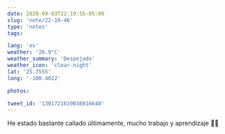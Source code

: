 ```yaml
---
date: 2020-09-03T22:19:55-05:00
slug: 'note/22-19-46'
type: 'notes'
tags:

lang: 'es'
weather: '26.9°C'
weather_summary: 'Despejado'
weather_icon: 'clear-night'
lat: '25.7555'
long: '-100.4022'

photos:

tweet_id: '1301721619036016640'
---
```

He estado bastante callado últimamente, mucho trabajo y aprendizaje 👌🏼